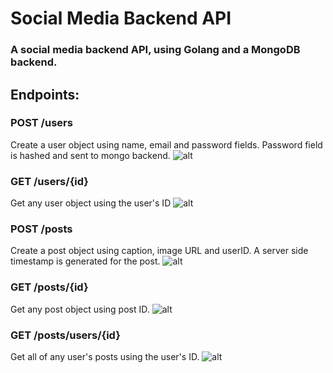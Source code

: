 # Social Media Backend API
### A social media backend API, using Golang and a MongoDB backend. 

## Endpoints:

### POST /users
Create a user object using name, email and password fields.
Password field is hashed and sent to mongo backend.
![alt](../main/readme/POST_users.png)

### GET /users/{id}
Get any user object using the user's ID
![alt](../main/readme/GET_user.png)

### POST /posts
Create a post object using caption, image URL and userID.
A server side timestamp is generated for the post.
![alt](../main/readme/POST_post.png)

### GET /posts/{id}
Get any post object using post ID.
![alt](../main/readme/GET_post.png)

### GET /posts/users/{id}
Get all of any user's posts using the user's ID.
![alt](../main/readme/GET_userposts.png)
